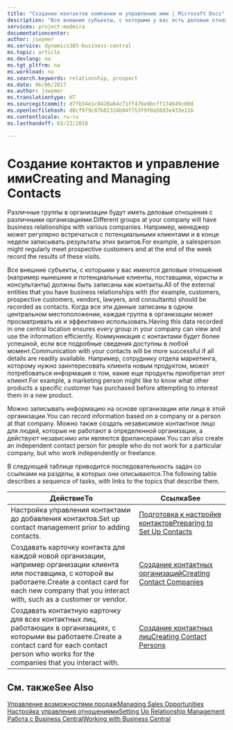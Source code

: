 ```yaml
---
title: "Создание контактов компании и управление ими | Microsoft Docs"
description: "Все внешние субъекты, с которыми у вас есть деловые отношения (например, потенциальные и текущие клиенты, поставщики и консультанты), настраиваются как контакты."
services: project-madeira
documentationcenter: 
author: jswymer
ms.service: dynamics365-business-central
ms.topic: article
ms.devlang: na
ms.tgt_pltfrm: na
ms.workload: na
ms.search.keywords: relationship, prospect
ms.date: 06/06/2017
ms.author: jswymer
ms.translationtype: HT
ms.sourcegitcommit: d7fb34e1c9428a64c71ff47be8bcff174649c00d
ms.openlocfilehash: d8cf979c87b01324b04f753f9f0a58d3e433e116
ms.contentlocale: ru-ru
ms.lasthandoff: 03/22/2018

---
```

# <a name="creating-and-managing-contacts"></a><span data-ttu-id="7d667-103">Создание контактов и управление ими</span><span class="sxs-lookup"><span data-stu-id="7d667-103">Creating and Managing Contacts</span></span>
<span data-ttu-id="7d667-104">Различные группы в организации будут иметь деловые отношения с различными организациями.</span><span class="sxs-lookup"><span data-stu-id="7d667-104">Different groups at your company will have business relationships with various companies.</span></span> <span data-ttu-id="7d667-105">Например, менеджер может регулярно встречаться с потенциальными клиентами и в конце недели записывать результаты этих визитов.</span><span class="sxs-lookup"><span data-stu-id="7d667-105">For example, a salesperson might regularly meet prospective customers and at the end of the week record the results of these visits.</span></span>

<span data-ttu-id="7d667-106">Все внешние субъекты, с которыми у вас имеются деловые отношения (например нынешние и потенциальные клиенты, поставщики, юристы и консультанты) должны быть записаны как контакты.</span><span class="sxs-lookup"><span data-stu-id="7d667-106">All of the external entities that you have business relationships with (for example, customers, prospective customers, vendors, lawyers, and consultants) should be recorded as contacts.</span></span> <span data-ttu-id="7d667-107">Когда все эти данные записаны в одном центральном местоположении, каждая группа в организации может просматривать их и эффективно использовать.</span><span class="sxs-lookup"><span data-stu-id="7d667-107">Having this data recorded in one central location ensures every group in your company can view and use the information efficiently.</span></span> <span data-ttu-id="7d667-108">Коммуникация с контактами будет более успешной, если все подробные сведения доступны в любой момент.</span><span class="sxs-lookup"><span data-stu-id="7d667-108">Communication with your contacts will be more successful if all details are readily available.</span></span> <span data-ttu-id="7d667-109">Например, сотруднику отдела маркетинга, которому нужно заинтересовать клиента новым продуктом, может потребоваться информация о том, какие еще продукты приобретал этот клиент.</span><span class="sxs-lookup"><span data-stu-id="7d667-109">For example, a marketing person might like to know what other products a specific customer has purchased before attempting to interest them in a new product.</span></span>

<span data-ttu-id="7d667-110">Можно записывать информацию на основе организации или лица в этой организации.</span><span class="sxs-lookup"><span data-stu-id="7d667-110">You can record information based on a company or a person at that company.</span></span> <span data-ttu-id="7d667-111">Можно также создать независимое контактное лицо для людей, которые не работают в определенной организации, а действуют независимо или являются фрилансерами.</span><span class="sxs-lookup"><span data-stu-id="7d667-111">You can also create an independent contact person for people who do not work for a particular company, but who work independently or freelance.</span></span>

<span data-ttu-id="7d667-112">В следующей таблице приводится последовательность задач со ссылками на разделы, в которых они описываются.</span><span class="sxs-lookup"><span data-stu-id="7d667-112">The following table describes a sequence of tasks, with links to the topics that describe them.</span></span>

| <span data-ttu-id="7d667-113">Действие</span><span class="sxs-lookup"><span data-stu-id="7d667-113">To</span></span> | <span data-ttu-id="7d667-114">Ссылка</span><span class="sxs-lookup"><span data-stu-id="7d667-114">See</span></span> |
| --- | --- |
| <span data-ttu-id="7d667-115">Настройка управления контактами до добавления контактов.</span><span class="sxs-lookup"><span data-stu-id="7d667-115">Set up contact management prior to adding contacts.</span></span> |[<span data-ttu-id="7d667-116">Подготовка к настройке контактов</span><span class="sxs-lookup"><span data-stu-id="7d667-116">Preparing to Set Up Contacts</span></span>](marketing-setup-contacts.md) |
| <span data-ttu-id="7d667-117">Создавать карточку контакта для каждой новой организации, например организации клиента или поставщика, с которой вы работаете.</span><span class="sxs-lookup"><span data-stu-id="7d667-117">Create a contact card for each new company that you interact with, such as a customer or vendor.</span></span> |[<span data-ttu-id="7d667-118">Создание контактных организаций</span><span class="sxs-lookup"><span data-stu-id="7d667-118">Creating Contact Companies</span></span>](marketing-create-contact-companies.md) |
| <span data-ttu-id="7d667-119">Создавать контактную карточку для всех контактных лиц, работающих в организациях, с которыми вы работаете.</span><span class="sxs-lookup"><span data-stu-id="7d667-119">Create a contact card for each contact person who works for the companies that you interact with.</span></span> |[<span data-ttu-id="7d667-120">Создание контактных лиц</span><span class="sxs-lookup"><span data-stu-id="7d667-120">Creating Contact Persons</span></span>](marketing-create-contact-persons.md) |

## <a name="see-also"></a><span data-ttu-id="7d667-121">См. также</span><span class="sxs-lookup"><span data-stu-id="7d667-121">See Also</span></span>
[<span data-ttu-id="7d667-122">Управление возможностями продаж</span><span class="sxs-lookup"><span data-stu-id="7d667-122">Managing Sales Opportunities</span></span>](marketing-manage-sales-opportunities.md)  
[<span data-ttu-id="7d667-123">Настройка управления отношениями</span><span class="sxs-lookup"><span data-stu-id="7d667-123">Setting Up Relationship Management</span></span>](marketing-setup-marketing.md)  
[<span data-ttu-id="7d667-124">Работа с Business Central</span><span class="sxs-lookup"><span data-stu-id="7d667-124">Working with Business Central</span></span>](ui-work-product.md)  

